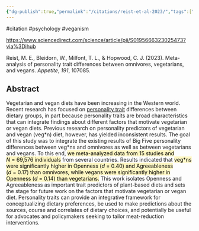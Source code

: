 ```yaml
---
{"dg-publish":true,"permalink":"/citations/reist-et-al-2023/","tags":["#citation","#psychology","#veganism"],"created":"2025-10-23T17:42:44.282+01:00","updated":"2025-10-23T18:06:08.769+01:00"}
---
```


#citation #psychology #veganism 

https://www.sciencedirect.com/science/article/pii/S0195666323025473?via%3Dihub

Reist, M. E., Bleidorn, W., Milfont, T. L., & Hopwood, C. J. (2023). Meta-analysis of personality trait differences between omnivores, vegetarians, and vegans. _Appetite_, _191_, 107085.

## Abstract

Vegetarian and vegan diets have been increasing in the Western world. Recent research has focused on [personality trait](https://www.sciencedirect.com/topics/psychology/personality-trait "Learn more about personality trait from ScienceDirect's AI-generated Topic Pages") differences between dietary groups, in part because personality traits are broad characteristics that can integrate findings about different factors that motivate vegetarian or vegan diets. Previous research on personality predictors of vegetarian and vegan (veg\*n) diet, however, has yielded inconsistent results. The goal of this study was to integrate the existing results of Big Five personality differences between veg\*ns and omnivores as well as between vegetarians and vegans. To this end, <mark style="background: #FFF3A3A6;">we meta-analyzed data from 15 studies and _N_ = 69,576 individuals</mark> from several countries. Results indicated that <mark style="background: #FFF3A3A6;">veg*ns were significantly higher in Openness (_d_ = 0.40) and Agreeableness (_d_ = 0.17) than omnivores, while vegans were significantly higher in Openness (_d_ = 0.14) than vegetarians.</mark> This work isolates Openness and Agreeableness as important trait predictors of plant-based diets and sets the stage for future work on the factors that motivate vegetarian or vegan diet. Personality traits can provide an integrative framework for conceptualizing dietary preferences, be used to make predictions about the sources, course and correlates of dietary choices, and potentially be useful for advocates and policymakers seeking to tailor meat-reduction interventions.